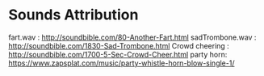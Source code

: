 # Sounds Attribution

fart.wav : http://soundbible.com/80-Another-Fart.html
sadTrombone.wav : http://soundbible.com/1830-Sad-Trombone.html
Crowd cheering : http://soundbible.com/1700-5-Sec-Crowd-Cheer.html
party horn: https://www.zapsplat.com/music/party-whistle-horn-blow-single-1/
